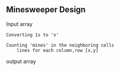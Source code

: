 ## Minesweeper Design

Input array

    Converting 1s to 'x'

    Counting 'mines' in the neighboring cells
        lines for each column,row [x,y]
    


output array

